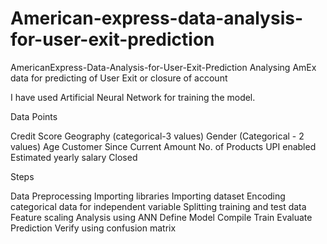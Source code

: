 # American-express-data-analysis-for-user-exit-prediction

AmericanExpress-Data-Analysis-for-User-Exit-Prediction
Analysing AmEx data for predicting of User Exit or closure of account

I have used Artificial Neural Network for training the model.

Data Points

Credit Score
Geography (categorical-3 values)
Gender (Categorical - 2 values)
Age
Customer
Since Current Amount No. of Products
UPI enabled
Estimated yearly salary
Closed

Steps

Data Preprocessing
Importing libraries
Importing dataset
Encoding categorical data for independent variable
Splitting training and test data
Feature scaling
Analysis using ANN
Define Model
Compile
Train
Evaluate
Prediction
Verify using confusion matrix
